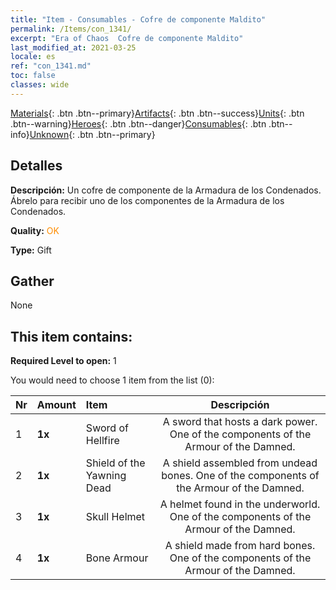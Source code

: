 ```yaml
---
title: "Item - Consumables - Cofre de componente Maldito"
permalink: /Items/con_1341/
excerpt: "Era of Chaos  Cofre de componente Maldito"
last_modified_at: 2021-03-25
locale: es
ref: "con_1341.md"
toc: false
classes: wide
---
```

 [Materials](/es/Items/){: .btn .btn--primary}[Artifacts](/es/Items/Artifacts/){: .btn .btn--success}[Units](/es/Items/Units/){: .btn .btn--warning}[Heroes](/es/Items/Heroes/){: .btn .btn--danger}[Consumables](/es/Items/Consumables/){: .btn .btn--info}[Unknown](/es/Items/Unknown/){: .btn .btn--primary}

## Detalles
 **Descripción:** Un cofre de componente de la Armadura de los Condenados. Ábrelo para recibir uno de los componentes de la Armadura de los Condenados.

 **Quality:** <span style="color: #FF8C00">OK</span>

 **Type:** Gift

## Gather

  None

## This item contains:

 **Required Level to open:** 1

 You would need to choose 1 item from the list (0):

  | Nr | Amount |     Item    | Descripción |
  |:---|:-------|:------------|:-----------:|
  | 1 |  **1x** | Sword of Hellfire | A sword that hosts a dark power. One of the components of the Armour of the Damned.  | 
  | 2 |  **1x** | Shield of the Yawning Dead | A shield assembled from undead bones. One of the components of the Armour of the Damned.  | 
  | 3 |  **1x** | Skull Helmet | A helmet found in the underworld. One of the components of the Armour of the Damned.  | 
  | 4 |  **1x** | Bone Armour | A shield made from hard bones. One of the components of the Armour of the Damned.  | 
